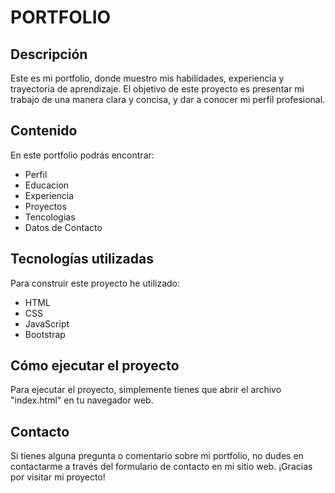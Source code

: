 <h1>PORTFOLIO</h1>

<h2>Descripción</h2>
<p>Este es mi portfolio, 
donde muestro mis habilidades, experiencia y trayectoria de aprendizaje.
El objetivo de este proyecto es presentar mi trabajo de una manera clara y concisa, y dar a conocer mi perfil profesional.
</p>

<h2>Contenido</h2>
<p>En este portfolio podrás encontrar:</p>
<ul>
<li>Perfil</li>
<li>Educacion</li>
<li>Experiencia</li>
<li>Proyectos</li>
<li>Tencologias</li>
<li>Datos de Contacto</li>
</ul>

<h2>Tecnologías utilizadas</h2>
<p>Para construir este proyecto he utilizado:</p>
<ul>
<li>HTML</li>
<li>CSS</li>
<li>JavaScript</li>
<li>Bootstrap</li>
</ul>

<h2>Cómo ejecutar el proyecto</h2>
<p>Para ejecutar el proyecto, simplemente tienes que abrir el archivo "index.html" en tu navegador web. </p>
<h2>Contacto</h2>
<p>Si tienes alguna pregunta o comentario sobre mi portfolio,
no dudes en contactarme a través del formulario de contacto en mi sitio web. ¡Gracias por visitar mi proyecto!
</p>
